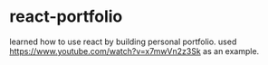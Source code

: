 # react-portfolio
learned how to use react by building personal portfolio. used https://www.youtube.com/watch?v=x7mwVn2z3Sk as an example.
